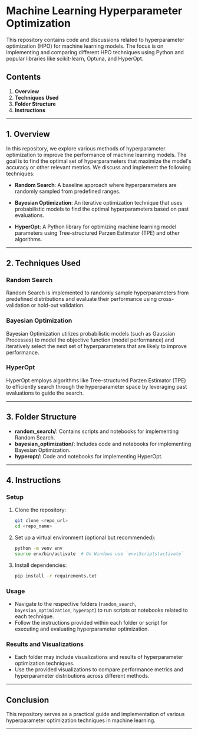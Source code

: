 # Machine Learning Hyperparameter Optimization

This repository contains code and discussions related to hyperparameter optimization (HPO) for machine learning models. The focus is on implementing and comparing different HPO techniques using Python and popular libraries like scikit-learn, Optuna, and HyperOpt.

## Contents

1. **Overview**
2. **Techniques Used**
3. **Folder Structure**
4. **Instructions**

---

## 1. Overview

In this repository, we explore various methods of hyperparameter optimization to improve the performance of machine learning models. The goal is to find the optimal set of hyperparameters that maximize the model's accuracy or other relevant metrics. We discuss and implement the following techniques:

- **Random Search**: A baseline approach where hyperparameters are randomly sampled from predefined ranges.
  
- **Bayesian Optimization**: An iterative optimization technique that uses probabilistic models to find the optimal hyperparameters based on past evaluations.
  
- **HyperOpt**: A Python library for optimizing machine learning model parameters using Tree-structured Parzen Estimator (TPE) and other algorithms.

---

## 2. Techniques Used

### Random Search

Random Search is implemented to randomly sample hyperparameters from predefined distributions and evaluate their performance using cross-validation or hold-out validation.

### Bayesian Optimization

Bayesian Optimization utilizes probabilistic models (such as Gaussian Processes) to model the objective function (model performance) and iteratively select the next set of hyperparameters that are likely to improve performance.

### HyperOpt

HyperOpt employs algorithms like Tree-structured Parzen Estimator (TPE) to efficiently search through the hyperparameter space by leveraging past evaluations to guide the search.

---

## 3. Folder Structure

- **random_search/**: Contains scripts and notebooks for implementing Random Search.
- **bayesian_optimization/**: Includes code and notebooks for implementing Bayesian Optimization.
- **hyperopt/**: Code and notebooks for implementing HyperOpt.

---

## 4. Instructions

### Setup

1. Clone the repository:

   ```bash
   git clone <repo_url>
   cd <repo_name>
   ```

2. Set up a virtual environment (optional but recommended):

   ```bash
   python -m venv env
   source env/bin/activate  # On Windows use `env\Scripts\activate`
   ```

3. Install dependencies:

   ```bash
   pip install -r requirements.txt
   ```

### Usage

- Navigate to the respective folders (`random_search`, `bayesian_optimization`, `hyperopt`) to run scripts or notebooks related to each technique.
- Follow the instructions provided within each folder or script for executing and evaluating hyperparameter optimization.

### Results and Visualizations

- Each folder may include visualizations and results of hyperparameter optimization techniques.
- Use the provided visualizations to compare performance metrics and hyperparameter distributions across different methods.

---

## Conclusion

This repository serves as a practical guide and implementation of various hyperparameter optimization techniques in machine learning.

---

